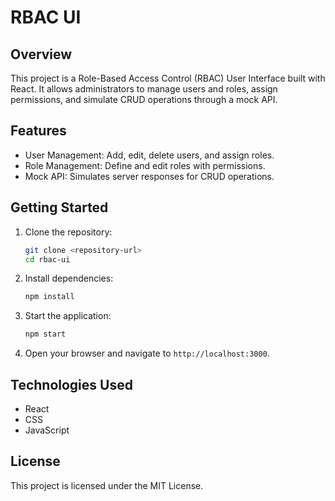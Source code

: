 # RBAC UI

## Overview

This project is a Role-Based Access Control (RBAC) User Interface built with React. It allows administrators to manage users and roles, assign permissions, and simulate CRUD operations through a mock API.

## Features

- User Management: Add, edit, delete users, and assign roles.
- Role Management: Define and edit roles with permissions.
- Mock API: Simulates server responses for CRUD operations.

## Getting Started

1. Clone the repository:
   ```bash
   git clone <repository-url>
   cd rbac-ui
   ```

2. Install dependencies:
   ```bash
   npm install
   ```

3. Start the application:
   ```bash
   npm start
   ```

4. Open your browser and navigate to `http://localhost:3000`.

## Technologies Used

- React
- CSS
- JavaScript

## License

This project is licensed under the MIT License.